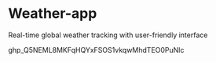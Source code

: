 # Weather-app
Real-time global weather tracking with user-friendly interface


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
